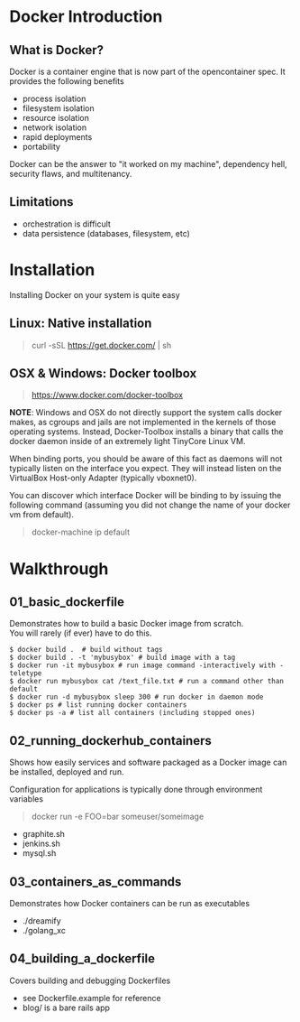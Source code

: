 # Docker Introduction

## What is Docker?
Docker is a container engine that is now part of the opencontainer spec. It
provides the following benefits
* process isolation
* filesystem isolation
* resource isolation
* network isolation
* rapid deployments
* portability

Docker can be the answer to "it worked on my machine", dependency hell,
security flaws, and multitenancy.


## Limitations
* orchestration is difficult
* data persistence (databases, filesystem, etc)

# Installation
Installing Docker on your system is quite easy

## Linux: Native installation
>curl -sSL https://get.docker.com/ | sh

## OSX & Windows: Docker toolbox
>https://www.docker.com/docker-toolbox

**NOTE**: Windows and OSX do not directly support the system calls docker 
makes, as cgroups and jails are not implemented in the kernels of those
operating systems. Instead, Docker-Toolbox installs a binary that calls
the docker daemon inside of an extremely light TinyCore Linux VM.

When binding ports, you should be aware of this fact as daemons will not
typically listen on the interface you expect. They will instead listen on
the VirtualBox Host-only Adapter (typically vboxnet0).

You can discover which interface Docker will be binding to by issuing the
following command (assuming you did not change the name of your docker vm
from default).

>docker-machine ip default


# Walkthrough

## 01_basic_dockerfile
Demonstrates how to build a basic Docker image from scratch.  
You will rarely (if ever) have to do this.
```
$ docker build .  # build without tags
$ docker build . -t 'mybusybox' # build image with a tag
$ docker run -it mybusybox # run image command -interactively with -teletype
$ docker run mybusybox cat /text_file.txt # run a command other than default
$ docker run -d mybusybox sleep 300 # run docker in daemon mode
$ docker ps # list running docker containers
$ docker ps -a # list all containers (including stopped ones)
```

## 02_running_dockerhub_containers
Shows how easily services and software packaged as a Docker image can be 
installed, deployed and run.

Configuration for applications is typically done through environment variables

>docker run -e FOO=bar someuser/someimage

* graphite.sh
* jenkins.sh
* mysql.sh

## 03_containers_as_commands
Demonstrates how Docker containers can be run as executables
* ./dreamify
* ./golang_xc

## 04_building_a_dockerfile
Covers building and debugging Dockerfiles
* see Dockerfile.example for reference
* blog/ is a bare rails app
